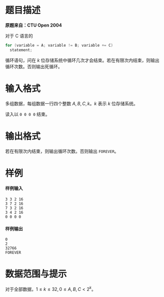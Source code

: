 
# 题目描述

**原题来自：CTU Open 2004**

对于 C 语言的
```c
for (variable = A; variable != B; variable += C)
  statement;
```
循环语句，问在 $k$ 位存储系统中循环几次才会结束。若在有限次内结束，则输出循环次数。否则输出死循环。

# 输入格式

多组数据，每组数据一行四个整数 $A, B, C, k$。$k$ 表示 $k$ 位存储系统。

读入以 `0 0 0 0` 结束。

# 输出格式

若在有限次内结束，则输出循环次数。否则输出 `FOREVER`。

# 样例

#### 样例输入
```plain
3 3 2 16
3 7 2 16
7 3 2 16
3 4 2 16
0 0 0 0
```
#### 样例输出
```plain
0
2
32766
FOREVER
```

# 数据范围与提示

对于全部数据，$1\le k\le 32,0\le A,B,C\lt 2^k$。


